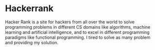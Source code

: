 # Hackerrank
Hacker Rank is a site for hackers from all over the world to solve programming problems in different CS domains like algorithms, machine learning and artificial intelligence, and to excel in different programming paradigms like functional programming. I tired to solve as many problem and providing my solution.
